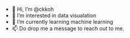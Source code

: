 - 👋 Hi, I’m @ckkoh
- 👀 I’m interested in data visualation
- 🌱 I’m currently learning machine learning
- 📫 Do drop me a message to reach out to me. 

<!---
ckkoh/ckkoh is a ✨ special ✨ repository because its `README.md` (this file) appears on your GitHub profile.
You can click the Preview link to take a look at your changes.
--->

